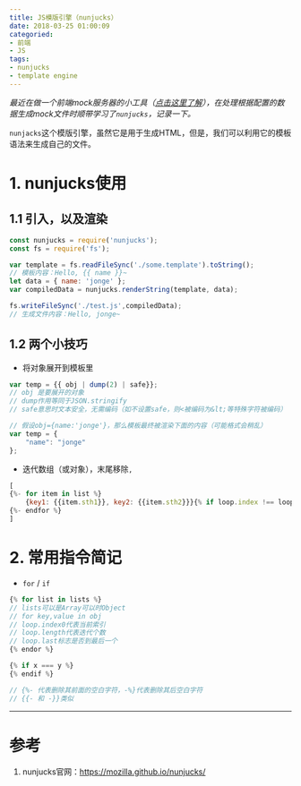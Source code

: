 ```yaml
---
title: JS模版引擎（nunjucks）
date: 2018-03-25 01:00:09
categoried:
- 前端
- JS
tags:
- nunjucks
- template engine
---
```


*最近在做一个前端mock服务器的小工具（[点击这里了解](https://github.com/NoName4Me/light-mock-server)），在处理根据配置的数据生成mock文件时顺带学习了`nunjucks`，记录一下。*

`nunjacks`这个模版引擎，虽然它是用于生成HTML，但是，我们可以利用它的模板语法来生成自己的文件。

<!--more-->

# 1. nunjucks使用

## 1.1 引入，以及渲染

```js
const nunjucks = require('nunjucks');
const fs = require('fs');

var template = fs.readFileSync('./some.template').toString();
// 模板内容：Hello, {{ name }}~
let data = { name: 'jonge' };
var compiledData = nunjucks.renderString(template, data);

fs.writeFileSync('./test.js',compiledData);
// 生成文件内容：Hello, jonge~
```

## 1.2 两个小技巧

* 将对象展开到模板里

```js
var temp = {{ obj | dump(2) | safe}};
// obj 是要展开的对象
// dump作用等同于JSON.stringify
// safe意思时文本安全，无需编码（如不设置safe，则<被编码为&lt;等特殊字符被编码）

// 假设obj={name:'jonge'}，那么模板最终被渲染下面的内容（可能格式会稍乱）
var temp = {
    "name": "jonge"
};
```

* 迭代数组（或对象），末尾移除`,`

```js
[
{%- for item in list %}
    {key1: {{item.sth1}}, key2: {{item.sth2}}}{% if loop.index !== loop.length %},{% endif %}
{%- endfor %}
]
```

# 2. 常用指令简记

* `for` / `if`

```js
{% for list in lists %}
// lists可以是Array可以时Object
// for key,value in obj
// loop.index0代表当前索引
// loop.length代表迭代个数
// loop.last标志是否到最后一个
{% endor %}

{% if x === y %}
{% endif %}

// {%- 代表删除其前面的空白字符，-%}代表删除其后空白字符
// {{- 和 -}}类似
```

-----------

# 参考

1. nunjucks官网：https://mozilla.github.io/nunjucks/